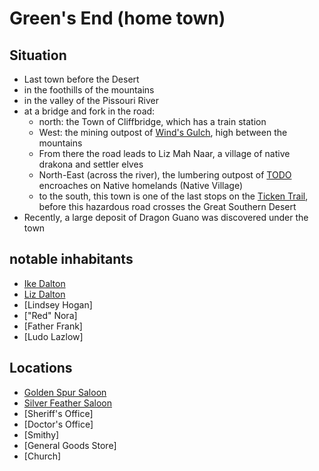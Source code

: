 # Green's End (home town)
## Situation
- Last town before the Desert
- in the foothills of the mountains
- in the valley of the Pissouri River
- at a bridge and fork in the road: 
    - north: the Town of Cliffbridge, which has a train station
    - West: the mining outpost of [Wind's Gulch](/winds-gulch/town.md), high between the mountains
    - From there the road leads to Liz Mah Naar, a village of native drakona and settler elves
    - North-East (across the river), the lumbering outpost of [TODO](TODO) encroaches on Native homelands (Native Village)
    - to the south, this town is one of the last stops on the [Ticken Trail](/borderlands/ticken-trail.md), before this hazardous road crosses the Great Southern Desert
- Recently, a large deposit of Dragon Guano was discovered under the town
## notable inhabitants
- [Ike Dalton](/hometown/npc/ike-dalton.md)
- [Liz Dalton](/hometown/npc/liz-dalton.md)
- [Lindsey Hogan]
- ["Red" Nora]
- [Father Frank]
- [Ludo Lazlow]
## Locations
- [Golden Spur Saloon](/hometown/loc/golden-saloon.md)
- [Silver Feather Saloon](/hometown/loc/silver-saloon.md)
- [Sheriff's Office]
- [Doctor's Office]
- [Smithy]
- [General Goods Store]
- [Church]